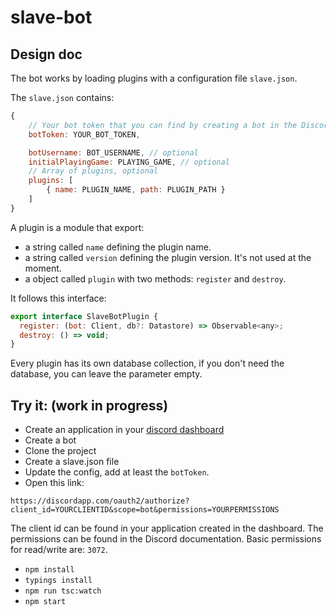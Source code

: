 # slave-bot

## Design doc

The bot works by loading plugins with a configuration file `slave.json`.

The `slave.json` contains:

```js
{
    // Your bot token that you can find by creating a bot in the Discord dashboard
    botToken: YOUR_BOT_TOKEN,

    botUsername: BOT_USERNAME, // optional
    initialPlayingGame: PLAYING_GAME, // optional
    // Array of plugins, optional
    plugins: [
        { name: PLUGIN_NAME, path: PLUGIN_PATH }
    ]
}
```

A plugin is a module that export:

* a string called `name` defining the plugin name.
* a string called `version` defining the plugin version. It's not used at the moment.
* a object called `plugin` with two methods: `register` and `destroy`.

It follows this interface:
```js
export interface SlaveBotPlugin {
  register: (bot: Client, db?: Datastore) => Observable<any>;
  destroy: () => void;
}
```

Every plugin has its own database collection, if you don't need the database, you can leave the parameter empty.


## Try it: (work in progress)

* Create an application in your [discord dashboard](https://discordapp.com/developers/applications/me#top)
* Create a bot
* Clone the project
* Create a slave.json file
* Update the config, add at least the `botToken`.
* Open this link:

`https://discordapp.com/oauth2/authorize?client_id=YOURCLIENTID&scope=bot&permissions=YOURPERMISSIONS`

The client id can be found in your application created in the dashboard.
The permissions can be found in the Discord documentation. Basic permissions for read/write are: `3072`.

* `npm install`
* `typings install`
* `npm run tsc:watch`
* `npm start`

